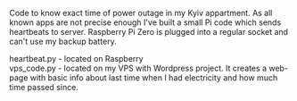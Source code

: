 Code to know exact time of power outage in my Kyiv appartment. 
As all known apps are not precise enough I've built a small Pi code which sends heartbeats to server. 
Raspberry Pi Zero is plugged into a regular socket and can't use my backup battery. 

heartbeat.py - located on Raspberry  
vps_code.py - located on my VPS with Wordpress project. It creates a web-page with basic info about last time when I had electricity and how much time passed since. 
